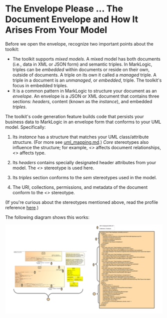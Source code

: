 # The Envelope Please ... The Document Envelope and How It Arises From Your Model

Before we open the envelope, recognize two important points about the toolkit:

- The toolkit supports *mixed models*. A mixed model has both documents (i.e., data in XML or JSON form) and semantic triples. In MarkLogic, triples can be *embedded* within documents or reside on their own, outside of documents. A triple on its own it called a *managed* triple. A triple in a document is an *unmanaged*, or *embedded*, triple. The toolkit's focus in embedded triples.
- It is a common pattern in MarkLogic to structure your document as an *envelope*. An envelope is a JSON or XML document that contains three sections: *headers*, content (known as the *instance*), and embedded *triples*. 

The toolkit's code generation feature builds code that persists your business data to MarkLogic in an envelope form that conforms to your UML model. Specifically:

1. Its *instance* has a structure that matches your UML class/attribute structure. (For more see [uml_mapping.md](uml_mapping.md).) *Core* stereotypes also influence the structure; for example, *<<FK>>* affects document relationships, *<<esProperty>>* affects type.

2. Its *headers* contains specially designated header attributes from your model. The *<<xHeader>>* stereotype is used here.

3. Its *triples* section conforms to the *sem* stereotypes used in the model. 

4. The URI, collections, permissions, and metadata of the document conform to the *<<xDocument>>* stereotype. 


(If you're curious about the stereotypes mentioned above, read the profile reference [here](profile.md).)

The following diagram shows this works:

![Envelope](envelope.png)
